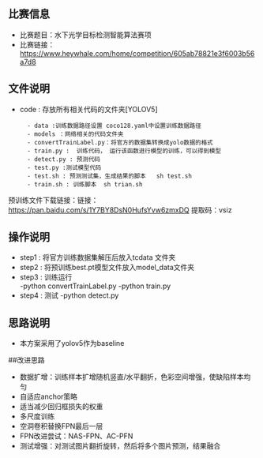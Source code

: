 ## 比赛信息
- 比赛题目：水下光学目标检测智能算法赛项
- 比赛链接：https://www.heywhale.com/home/competition/605ab78821e3f6003b56a7d8

## 文件说明
- code : 存放所有相关代码的文件夹[YOLOV5]

        - data :训练数据路径设置 coco128.yaml中设置训练数据路径
        - models ：网络相关的代码文件夹
		- convertTrainLabel.py：将官方的数据集转换成yolo数据的格式
		- train.py :  训练代码， 运行该函数进行模型的训练，可以得到模型
        - detect.py : 预测代码
        - test.py :测试模型代码
        - test.sh : 预测测试集，生成结果的脚本   sh test.sh
        - train.sh : 训练脚本  sh trian.sh 
 
    
预训练文件下载链接：链接：https://pan.baidu.com/s/1Y7BY8DsN0HufsYvw6zmxDQ 
提取码：vsiz 


## 操作说明
- step1 : 将官方训练数据集解压后放入tcdata 文件夹
- step2 : 将预训练best.pt模型文件放入model_data文件夹
- step3 : 训练运行   
        -python convertTrainLabel.py
        -python train.py
- step4 : 测试
		-python detect.py

## 思路说明
- 本方案采用了yolov5作为baseline



##改进思路
- 数据扩增：训练样本扩增随机竖直/水平翻折，色彩空间增强，使缺陷样本均匀
- 自适应anchor策略
- 适当减少回归框损失的权重
- 多尺度训练
- 空洞卷积替换FPN最后一层
- FPN改进尝试：NAS-FPN、AC-PFN
- 测试增强：对测试图片翻折旋转，然后将多个图片预测，结果融合

